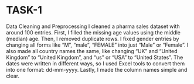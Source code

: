 # TASK-1
Data Cleaning and Preprocessing
I cleaned a pharma sales dataset with around 100 entries. First, I filled the missing age values using the middle (median) age. Then, I removed duplicate rows. I fixed gender entries by changing all forms like “M”, “male”, “FEMALE” into just “Male” or “Female”. I also made all country names the same, like changing “UK” and “United Kingdom” to “United Kingdom”, and “us” or “USA” to “United States”. The dates were written in different ways, so I used Excel tools to convert them into one format: dd-mm-yyyy. Lastly, I made the column names simple and clear. 
